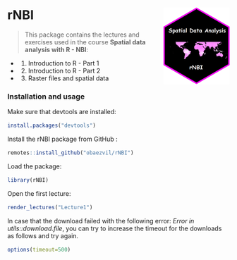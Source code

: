# rNBI  <img src="./inst/logo/rNBI_Training.png" align="right" width="150" />

> This package contains the lectures and exercises used in the course **Spatial data analysis with R - NBI**:

- 1.  Introduction to R - Part 1

- 2.  Introduction to R - Part 2

- 3.  Raster files and spatial data

### Installation and usage

Make sure that devtools are installed:
```r
install.packages("devtools")
```
Install the rNBI package from GitHub :
```r
remotes::install_github("obaezvil/rNBI")
```
Load the package:
```r
library(rNBI)
```
Open the first lecture:
```r
render_lectures("Lecture1") 
```

In case that the download failed with the following error: *Error in utils::download.file*, you can try to increase the timeout for the downloads as follows and try again.
```r
options(timeout=500) 
```